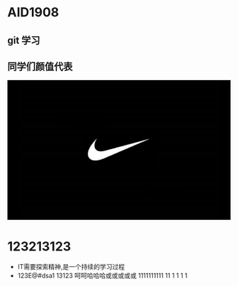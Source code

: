 # AID1908

## git 学习

## 同学们颜值代表

![](nike.jpeg)

# 123213123

* IT需要探索精神,是一个持续的学习过程
* 123E@#dsa1
13123
呵呵哈哈哈或或或或或
1111111111
11
1
1
1
1
